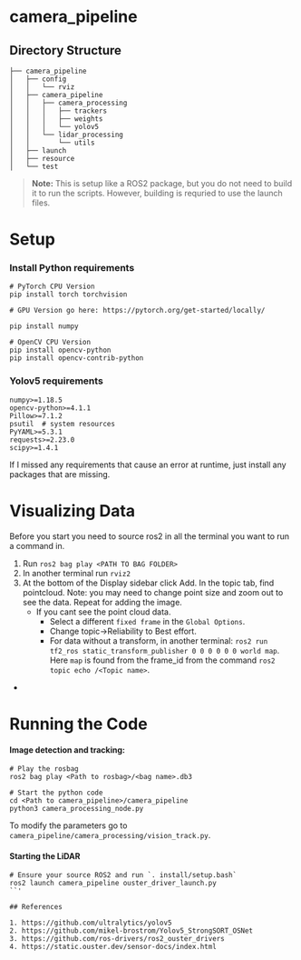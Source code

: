 # camera_pipeline

## Directory Structure
```
├── camera_pipeline
│   ├── config
│   │   └── rviz
│   ├── camera_pipeline
│   │   ├── camera_processing
│   │   │   ├── trackers
│   │   │   ├── weights
│   │   │   └── yolov5
│   │   └── lidar_processing
│   │       └── utils
│   ├── launch
│   ├── resource
│   └── test
```
<!---
tree -d -L 3 -I __pycache__
--->

> **Note:** This is setup like a ROS2 package, but you do not need to build it to run the scripts. However, building is requried to use the launch files.

# Setup

<!-- To get started
```
git clone --recurse-submodules https://github.com/adrian-soch/camera_pipeline.git
``` -->

<!-- ### ROS2 Packages

#### ros2_numpy
```
cd <ROS2_WORKSPACE>/src
git clone https://github.com/Box-Robotics/ros2_numpy.git
cd <ROS2_WS>
colcon build
. install/setup.bash
``` -->

### Install Python requirements
```
# PyTorch CPU Version
pip install torch torchvision

# GPU Version go here: https://pytorch.org/get-started/locally/

pip install numpy

# OpenCV CPU Version
pip install opencv-python
pip install opencv-contrib-python
```

### Yolov5 requirements
```
numpy>=1.18.5
opencv-python>=4.1.1
Pillow>=7.1.2
psutil  # system resources
PyYAML>=5.3.1
requests>=2.23.0
scipy>=1.4.1
```

If I missed any requirements that cause an error at runtime, just install any packages that are missing.

<!-- ## OPTIONAL
```
cd <ROS2_WORKSPACE>/src
git clone --recurse-submodules https://github.com/adrian-soch/camera_pipeline.git
cd <ROS2_WS>
colcon build
```
# Development notes

After updating files you must 
```
cd <ROS2 WORSKAPCE>
colcon build
. install/setup.bash
``` -->

<!-- #### Optional
To clean the ros2 workspace run `rm -rf log/ install/ build/`. Warning `rm -rf` means deleting a folder without the ability to recover it.

> Use git and commit often. -->

# Visualizing Data

Before you start you need to source ros2 in all the terminal you want to run a command in.

1. Run `ros2 bag play <PATH TO BAG FOLDER>`
1. In another terminal run `rviz2`
1. At the bottom of the Display sidebar click Add. In the topic tab, find pointcloud. Note: you may need to change point size and zoom out to see the data. Repeat for adding the image.
   - If you cant see the point cloud data.
     - Select a different `fixed frame` in the `Global Options`.
     - Change topic->Reliability to Best effort.
     - For data without a transform, in another terminal:
  ```ros2 run tf2_ros static_transform_publisher 0 0 0 0 0 0 world map```. Here `map` is found from the frame_id from the command `ros2 topic echo /<Topic name>`.
  - 

# Running the Code

#### Image detection and tracking:
```
# Play the rosbag
ros2 bag play <Path to rosbag>/<bag name>.db3

# Start the python code
cd <Path to camera_pipeline>/camera_pipeline
python3 camera_processing_node.py
```
To modify the parameters go to `camera_pipeline/camera_processing/vision_track.py`.


#### Starting the LiDAR
```
# Ensure your source ROS2 and run `. install/setup.bash`
ros2 launch camera_pipeline ouster_driver_launch.py
``'

## References

1. https://github.com/ultralytics/yolov5
2. https://github.com/mikel-brostrom/Yolov5_StrongSORT_OSNet
3. https://github.com/ros-drivers/ros2_ouster_drivers
4. https://static.ouster.dev/sensor-docs/index.html
